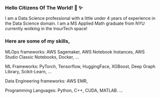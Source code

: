 ### Hello Citizens Of The World! 👋 ✨

I am a Data Science professional with a little under 4 years of experience in the Data Science domain. 
I am a MS Applied Math graduate from NYU currently wotking in the InsurTech space!

### Here are some of my skills,

MLOps frameworks: AWS Sagemaker, AWS Notebook Instances, AWS Studio Classic Notebooks, Docker, ...

ML Frameworks: PyTorch, Tensorflow, HuggingFace, XGBoost, Deep Graph Library, Scikit-Learn, ...

Data Engineering frameworks: AWS EMR, 

Programming Languages: Python, C++, CUDA, MATLAB.
...



<!--
**pradyGn/PradyGn** is a ✨ _special_ ✨ repository because its `README.md` (this file) appears on your GitHub profile.

Here are some ideas to get you started:

- 🔭 I’m currently working on ...
- 🌱 I’m currently learning ...
- 👯 I’m looking to collaborate on ...
- 🤔 I’m looking for help with ...
- 💬 Ask me about ...
- 📫 How to reach me: ...
- 😄 Pronouns: ...
- ⚡ Fun fact: ...
-->

